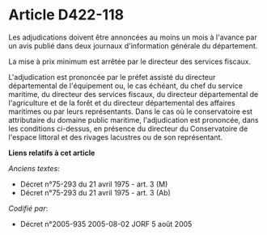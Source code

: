 # Article D422-118

Les adjudications doivent être annoncées au moins un mois à l'avance par un avis publié dans deux journaux d'information
générale du département.

La mise à prix minimum est arrêtée par le directeur des services fiscaux.

L'adjudication est prononcée par le préfet assisté du directeur départemental de l'équipement ou, le cas échéant, du chef du
service maritime, du directeur des services fiscaux, du directeur départemental de l'agriculture et de la forêt et du
directeur départemental des affaires maritimes ou par leurs représentants. Dans le cas où le conservatoire est attributaire
du domaine public maritime, l'adjudication est prononcée, dans les conditions ci-dessus, en présence du directeur du
Conservatoire de l'espace littoral et des rivages lacustres ou de son représentant.

**Liens relatifs à cet article**

_Anciens textes_:

  - Décret n°75-293 du 21 avril 1975 - art. 3 (M)
  - Décret n°75-293 du 21 avril 1975 - art. 3 (Ab)

_Codifié par_:

  - Décret n°2005-935 2005-08-02 JORF 5 août 2005

